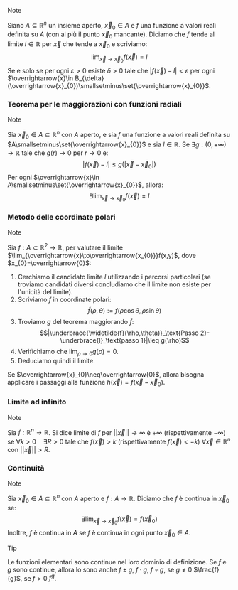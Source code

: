 >[!note]
>Siano $A\subseteq\mathbb{R}^{n}$ un insieme aperto, $\overrightarrow{x}_{0}\in A$ e $f$ una funzione a valori reali definita su $A$ (con al più il punto $\overrightarrow{x}_{0}$ mancante). Diciamo che $f$ tende al limite $l\in\mathbb{R}$ per $\overrightarrow{x}$ che tende a $\overrightarrow{x}_{0}$ e scriviamo: $$\lim_{\overrightarrow{x}\to\overrightarrow{x}_{0}}f(\overrightarrow{x})=l$$
>Se e solo se per ogni $\varepsilon>0$ esiste $\delta>0$ tale che $|f(\overrightarrow{x})-l|<\varepsilon$ per ogni $\overrightarrow{x}\in B_{\delta}(\overrightarrow{x}_{0})\smallsetminus\set{\overrightarrow{x}_{0}}$.

### Teorema per le maggiorazioni con funzioni radiali
>[!note]
>Sia $\overrightarrow{x}_{0}\in A\subseteq\mathbb{R}^{n}$ con $A$ aperto, e sia $f$ una funzione a valori reali definita su $A\smallsetminus\set{\overrightarrow{x}_{0}}$ e sia $l\in\mathbb{R}$. Se $\exists g:(0,+\infty)\to\mathbb{R}$ tale che $g(r)\to0$ per $r\to0$ e: $$|f(\overrightarrow{x})-l|\leq g(|\overrightarrow{x}-\overrightarrow{x}_{0}|)$$
>Per ogni $\overrightarrow{x}\in A\smallsetminus\set{\overrightarrow{x}_{0}}$, allora: $$\exists\lim_{\overrightarrow{x}\to\overrightarrow{x}_{0}}f(\overrightarrow{x})=l$$

### Metodo delle coordinate polari
>[!note]
>Sia $f:A\subset\mathbb{R}^{2}\to\mathbb{R}$, per valutare il limite $\lim_{\overrightarrow{x}\to\overrightarrow{x_{0}}}f(x,y)$, dove $x_{0}=\overrightarrow{0}$:
>1. Cerchiamo il candidato limite $l$ utilizzando i percorsi particolari (se troviamo candidati diversi concludiamo che il limite non esiste per l'unicità del limite).
>2. Scriviamo $f$ in coordinate polari: $$\widetilde{f}(\rho,\theta):=f(\rho \cos\theta,\rho\sin\theta)$$
>3. Troviamo $g$ del teorema maggiorando $\widetilde{f}$: $$|\underbrace{\widetilde{f}(\rho,\theta)}_\text{Passo 2}-\underbrace{l}_\text{passo 1}|\leq g(\rho)$$
>4. Verifichiamo che $\lim_{\rho\to0}g(\rho)=0$.
>5. Deduciamo quindi il limite.
>
>Se $\overrightarrow{x}_{0}\neq\overrightarrow{0}$, allora bisogna applicare i passaggi alla funzione $h(\overrightarrow{x})=f(\overrightarrow{x}-\overrightarrow{x}_{0})$.

### Limite ad infinito
>[!note]
>Sia $f:\mathbb{R}^{n}\to\mathbb{R}$. Si dice limite di $f$ per $||\overrightarrow{x}||\to\infty$ è $+\infty$ (rispettivamente $-\infty$) se $\forall k>0\quad\exists R>0$ tale che $f(\overrightarrow{x})>k$ (rispettivamente $f(\overrightarrow{x})<-k$) $\forall \overrightarrow{x}\in\mathbb{R}^{n}$ con $||\overrightarrow{x}||>R$.

### Continuità
>[!note]
>Sia $\overrightarrow{x}_{0}\in A\subseteq\mathbb{R}^{n}$ con $A$ aperto e $f:A\to\mathbb{R}$. Diciamo che $f$ è continua in $\overrightarrow{x}_{0}$ se: $$\exists \lim_{\overrightarrow{x}\to\overrightarrow{x}_{0}}f(\overrightarrow{x})=f(\overrightarrow{x}_{0})$$
>Inoltre, $f$ è continua in $A$ se $f$ è continua in ogni punto $\overrightarrow{x}_{0}\in A$.

>[!tip]
>Le funzioni elementari sono continue nel loro dominio di definizione. Se $f$ e $g$ sono continue, allora lo sono anche $f\pm g$, $f\cdot g$, $f\circ g$, se $g\neq0$ $\frac{f}{g}$, se $f>0$ $f^{g}$.

